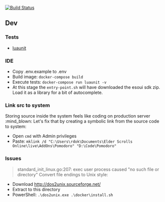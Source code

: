 [![Build Status](https://travis-ci.org/rdok/eso-pomodoro.svg?branch=master)](https://travis-ci.org/rdok/eso-pomodoro)

## Dev

### Tests
- [luaunit](https://luaunit.readthedocs.io/en/latest/#)

### IDE
- Copy .env.example to .env
- Build image: `docker-compose build`
- Execute tests: `docker-compose run luaunit -v`
- At this stage the `entry-point.sh` will have downloaded the esoui sdk zip. Load it as a library for a bit of autocomplete.


### Link src to system
Storing source inside the system feels like coding on production server :mind_blown: Let's fix that by creating a symbolic link from the source code to system:
- Open `cmd` with Admin privileges
- Paste: `mklink /d "C:\Users\rdok\Documents\Elder Scrolls Online\live\AddOns\Pomodoro" "D:\Code\Pomodoro"`

### Issues
> standard_init_linux.go:207: exec user process caused "no such file or directory"
Convert file endings to Unix style: 
- Download http://dos2unix.sourceforge.net/
- Extract to this directory
- PowerShell:  `.\dos2unix.exe .\docker\install.sh`

 
